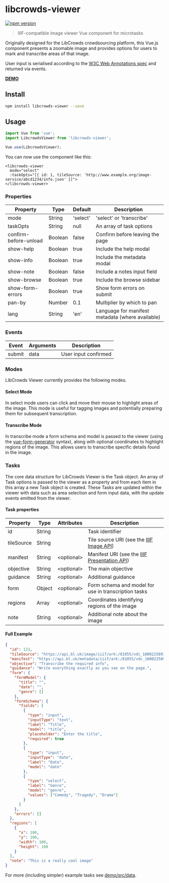 # libcrowds-viewer

[![npm version](https://badge.fury.io/js/libcrowds-viewer.svg)](https://badge.fury.io/js/libcrowds-viewer)

> IIIF-compatible image viewer Vue component for microtasks

Originally designed for the LibCrowds crowdsourcing platform, this Vue.js
component presents a zoomable image and provides options for users to mark
and transcribe areas of that image.

User input is serialised according to the
[W3C Web Annotations spec](https://www.w3.org/annotation/) and returned via
events.

[**DEMO**](https://libcrowds.github.io/libcrowds-viewer/)

## Install

```bash
npm install libcrowds-viewer --save
```

## Usage

```js
import Vue from 'vue';
import LibcrowdsViewer from 'libcrowds-viewer';

Vue.use(LibcrowdsViewer);
```

You can now use the component like this:

```vue
<libcrowds-viewer
  mode="select"
  :taskOpts="[{ id: 1, tileSource: 'http://www.example.org/image-service/abcd1234/info.json' }]">
</libcrowds-viewer>
```

### Properties

| Property                | Type          | Default              | Description                                      |
|-------------------------|---------------|----------------------|--------------------------------------------------|
| mode                    | String        | 'select'             | 'select' or 'transcribe'                         |
| taskOpts                | String        | null                 | An array of task options                         |
| confirm-before-unload   | Boolean       | false                | Confirm before leaving the page                  |
| show-help               | Boolean       | true                 | Include the help modal                           |
| show-info               | Boolean       | true                 | Include the metadata modal                       |
| show-note               | Boolean       | false                | Include a notes input field                      |
| show-browse             | Boolean       | true                 | Include the browse sidebar                       |
| show-form-errors        | Boolean       | true                 | Show form errors on submit                       |
| pan-by                  | Number        | 0.1                  | Multiplier by which to pan                       |
| lang                    | String        | 'en'                 | Language for manifest metadata (where available) |

### Events

| Event         | Arguments     | Description          |
|---------------|---------------|----------------------|
| submit        | data          | User input confirmed |

### Modes

LibCrowds Viewer currently provides the following modes.

#### Select Mode

In select mode users can click and move their mouse to highlight areas of the
image. This mode is useful for tagging images and potentially preparing
them for subsequent transcription.

#### Transcribe Mode

In transcribe mode a form schema and model is passed to the viewer (using the
[vue-form-generator](https://github.com/icebob/vue-form-generator) syntax),
along with optional coordinates to highlight regions of the image. This allows
users to transcribe specific details found in the image.

### Tasks

The core data structure for LibCrowds Viewer is the Task object. An array of
Task options is passed to the viewer as a property and from each item in this
array a new Task object is created. These Tasks are updated within the viewer
with data such as area selection and form input data, with the update events
emitted from the viewer.

#### Task properties

| Property                | Type   | Attributes  | Description                                                                          |
|-------------------------|--------|-------------|--------------------------------------------------------------------------------------|
| id                      | String |             | Task identifier                                                                      |
| tileSource              | String |             | Tile source URI (see the [IIIF Image API](http://iiif.io/api/image/2.1/))            |
| manifest                | String | \<optional> | Manifest URI (see the [IIIF Presentation API](http://iiif.io/api/presentation/2.1/)) |
| objective               | String | \<optional> | The main objective                                                                   |
| guidance                | String | \<optional> | Additional guidance                                                                  |
| form                    | Object | \<optional> | Form schema and model for use in transcription tasks                                 |
| regions                 | Array  | \<optional> | Coordinates identifying regions of the image                                         |
| note                    | String | \<optional> | Additional note about the image                                                      |


#### Full Example

```json
{
  "id": 123,
  "tileSource": "https://api.bl.uk/image/iiif/ark:/81055/vdc_100022589157.0x000005/info.json",
  "manifest": "https://api.bl.uk/metadata/iiif/ark:/81055/vdc_100022589158.0x000002/manifest.json",
  "objective": "Transcribe the required info",
  "guidance": "Write everything exactly as you see on the page.",
  "form": {
    "formModel": {
      "title": "",
      "date": "",
      "genre": []
    },
    "formSchema": {
      "fields": [
        {
          "type": "input",
          "inputType": "text",
          "label": "Title",
          "model": "title",
          "placeholder": "Enter the title",
          "required": true
        },
        {
          "type": "input",
          "inputType": "date",
          "label": "Date",
          "model": "date"
        },
        {
          "type": "select",
          "label": "Genre",
          "model": "genre",
          "values": ["Comedy", "Tragedy", "Drama"]
        }
      ]
    },
    "errors": []
  },
  "regions": [
    {
      "x": 100,
      "y": 100,
      "width": 100,
      "height": 100
    }
  ],
  "note": "This is a really cool image"
}
```

For more (including simpler) example tasks see [demo/src/data](demo/src/data).
